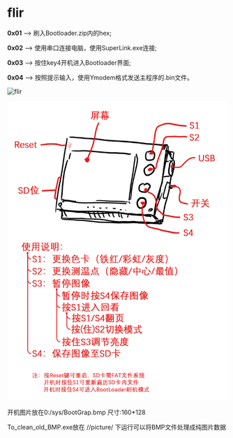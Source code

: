 # flir

**0x01** --> 刷入Bootloader.zip内的hex;

**0x02** --> 使用串口连接电脑，使用SuperLink.exe连接;

**0x03** --> 按住key4开机进入Bootloader界面;

**0x04** --> 按照提示输入，使用Ymodem格式发送主程序的.bin文件。


![flir](https://github.com/AnalogDragon/flir/blob/master/1.jpg)

![flir](https://github.com/AnalogDragon/flir/blob/master/readme.png)



开机图片放在0:/sys/BootGrap.bmp 尺寸:160*128

To_clean_old_BMP.exe放在 //picture/ 下运行可以将BMP文件处理成纯图片数据
